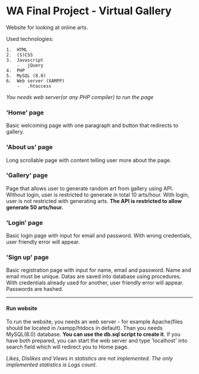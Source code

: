 # WA Final Project - Virtual Gallery

Website for looking at online arts.

Used technologies:
```
1.  HTML
2.  (S)CSS
3.  Javascript
    -   jQuery
4.  PHP
5.  MySQL (8.0)
6.  Web server (XAMPP)
    -   .htaccess
```

*You needs web server(or any PHP compiler) to run the page*

### 'Home' page
Basic welcoming page with one paragraph and button that redirects to gallery.

### 'About us' page
Long scrollable page with content telling user more about the page.

### 'Gallery' page
Page that allows user to generate random art from gallery using API. Without login, user is restricted to generate in total 10 arts/hour. With login, user is not restricted with generating arts. **The API is restricted to allow generate 50 arts/hour.**

### 'Login' page
Basic login page with input for email and password. With wrong credentials, user friendly error will appear.

### 'Sign up' page
Basic registration page with input for name, email and password. Name and email must be unique. Datas are saved into database using procedures. With credentials already used for another, user friendly error will appear. Passwords are hashed.

---------------------------------------------------------------------------------------------------------------

#### Run website
To run the website, you needs an web server - for example Apache(files should be located in /xampp/htdocs in default). Than you needs MySQL(8.0) database. **You can use the db.sql script to create it**. If you have both prepared, you can start the web server and type 'localhost' into search field which will redirect you to Home page.

*Likes, Dislikes and Views in statistics are not implemented. The only implemented statistics is Logs count.*